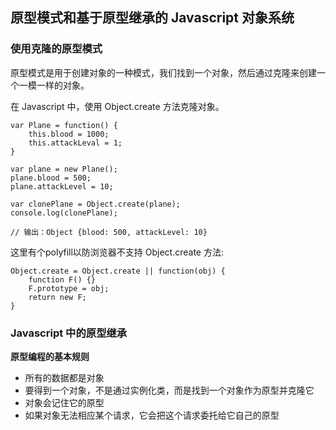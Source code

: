 ## 原型模式和基于原型继承的 Javascript 对象系统

### 使用克隆的原型模式

原型模式是用于创建对象的一种模式，我们找到一个对象，然后通过克隆来创建一个一模一样的对象。

在 Javascript 中，使用 Object.create 方法克隆对象。
````
var Plane = function() {
    this.blood = 1000;
    this.attackLeval = 1;
}

var plane = new Plane();
plane.blood = 500;
plane.attackLevel = 10;

var clonePlane = Object.create(plane);
console.log(clonePlane);

// 输出：Object {blood: 500, attackLevel: 10}
````
这里有个polyfill以防浏览器不支持 Object.create 方法:
````
Object.create = Object.create || function(obj) {
    function F() {}
    F.prototype = obj;
    return new F;
}
````
### Javascript 中的原型继承

**原型编程的基本规则**
*   所有的数据都是对象
*   要得到一个对象，不是通过实例化类，而是找到一个对象作为原型并克隆它
*   对象会记住它的原型
*   如果对象无法相应某个请求，它会把这个请求委托给它自己的原型
